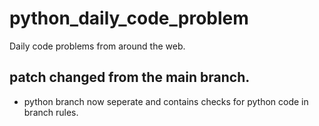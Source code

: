 # python_daily_code_problem
Daily code problems from around the web. 
## patch changed from the main branch. 
- python branch now seperate and contains checks for python code in branch rules. 
